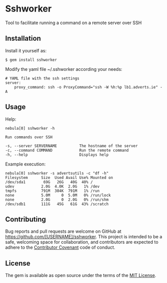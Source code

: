 # Sshworker

Tool to facilitate running a command on a remote server over SSH 

## Installation

Install it yourself as: 

    $ gem install sshworker


Modify the yaml file ~/.sshworker according your needs:

```
# YAML file with the ssh settings
server:
    proxy_command: ssh -o ProxyCommand="ssh -W %h:%p lb1.adverts.ie" -A
```

## Usage
Help:

```
nebula[0] sshworker -h

Run commands over SSH 

-s, --server SERVERNAME          The hostname of the server
-c, --command COMMAND            Run the remote command
-h, --help                       Displays help

```
Example execution:

```
nebula[0] sshworker -s advertsutils -c "df -h" 
Filesystem      Size  Used Avail Use% Mounted on
/dev/sda1        69G   26G   40G  40% /
udev            2.0G  4.0K  2.0G   1% /dev
tmpfs           791M  304K  791M   1% /run
none            5.0M     0  5.0M   0% /run/lock
none            2.0G     0  2.0G   0% /run/shm
/dev/sdb1       111G   45G   61G  43% /scratch
```

## Contributing

Bug reports and pull requests are welcome on GitHub at https://github.com/[USERNAME]/sshworker. This project is intended to be a safe, welcoming space for collaboration, and contributors are expected to adhere to the [Contributor Covenant](http://contributor-covenant.org) code of conduct.


## License

The gem is available as open source under the terms of the [MIT License](http://opensource.org/licenses/MIT).

